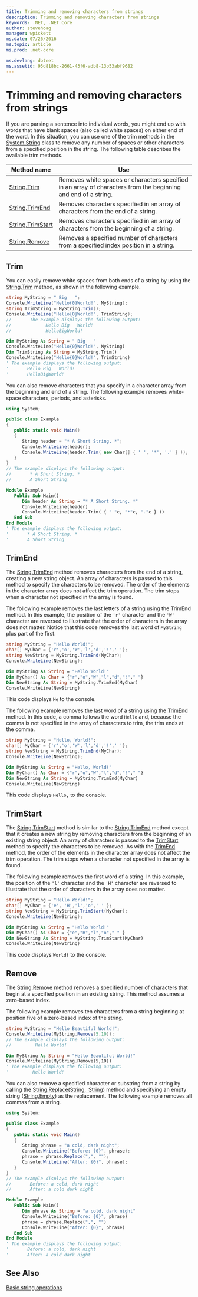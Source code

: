 ```yaml
---
title: Trimming and removing characters from strings
description: Trimming and removing characters from strings
keywords: .NET, .NET Core
author: stevehoag
manager: wpickett
ms.date: 07/26/2016
ms.topic: article
ms.prod: .net-core

ms.devlang: dotnet
ms.assetid: 95d818bc-2661-43f6-adb8-13b53abf9682
---
```


# Trimming and removing characters from strings

If you are parsing a sentence into individual words, you might end up with words that have blank spaces (also called white spaces) on either end of the word. In this situation, you can use one of the trim methods in the [System.String](xref:System.String) class to remove any number of spaces or other characters from a specified position in the string. The following table describes the available trim methods.

Method name | Use
----------- | ---
[String.Trim](xref:System.String.Trim) | Removes white spaces or characters specified in an array of characters from the beginning and end of a string.
[String.TrimEnd](xref:System.String.TrimEnd(System.Char[])) | Removes characters specified in an array of characters from the end of a string.
[String.TrimStart](xref:System.String.TrimStart(System.Char[])) | Removes characters specified in an array of characters from the beginning of a string.
[String.Remove](xref:System.String.Remove(System.Int32)) | Removes a specified number of characters from a specified index position in a string.


## Trim

You can easily remove white spaces from both ends of a string by using the [String.Trim](xref:System.String.Trim) method, as shown in the following example.

```csharp
string MyString = " Big   ";
Console.WriteLine("Hello{0}World!", MyString);
string TrimString = MyString.Trim();
Console.WriteLine("Hello{0}World!", TrimString);
//       The example displays the following output:
//             Hello Big   World!
//             HelloBigWorld!
```

```vb
Dim MyString As String = " Big   "
Console.WriteLine("Hello{0}World!", MyString)
Dim TrimString As String = MyString.Trim()
Console.WriteLine("Hello{0}World!", TrimString)
' The example displays the following output:
'       Hello Big   World!
'       HelloBigWorld!
```

You can also remove characters that you specify in a character array from the beginning and end of a string. The following example removes white-space characters, periods, and asterisks.

```csharp
using System;

public class Example
{
   public static void Main()
   {
      String header = "* A Short String. *";
      Console.WriteLine(header);
      Console.WriteLine(header.Trim( new Char[] { ' ', '*', '.' } ));
   }
}
// The example displays the following output:
//       * A Short String. *
//       A Short String
```

```vb
Module Example
   Public Sub Main()
      Dim header As String = "* A Short String. *"
      Console.WriteLine(header)
      Console.WriteLine(header.Trim( { " "c, "*"c, "."c } ))
   End Sub
End Module
' The example displays the following output:
'       * A Short String. *
'       A Short String
```

## TrimEnd

The [String.TrimEnd](xref:System.String.TrimEnd(System.Char[])) method removes characters from the end of a string, creating a new string object. An array of characters is passed to this method to specify the characters to be removed. The order of the elements in the character array does not affect the trim operation. The trim stops when a character not specified in the array is found.

The following example removes the last letters of a string using the TrimEnd method. In this example, the position of the `'r'` character and the `'W'` character are reversed to illustrate that the order of characters in the array does not matter. Notice that this code removes the last word of `MyString` plus part of the first.

```csharp
string MyString = "Hello World!";
char[] MyChar = {'r','o','W','l','d','!',' '};
string NewString = MyString.TrimEnd(MyChar);
Console.WriteLine(NewString);
```

```vb
Dim MyString As String = "Hello World!"
Dim MyChar() As Char = {"r","o","W","l","d","!"," "}
Dim NewString As String = MyString.TrimEnd(MyChar)
Console.WriteLine(NewString)
```

This code displays `He` to the console.

The following example removes the last word of a string using the [TrimEnd](xref:System.String.TrimEnd(System.Char[])) method. In this code, a comma follows the word `Hello` and, because the comma is not specified in the array of characters to trim, the trim ends at the comma.

```csharp
string MyString = "Hello, World!";
char[] MyChar = {'r','o','W','l','d','!',' '};
string NewString = MyString.TrimEnd(MyChar);
Console.WriteLine(NewString);
```

```vb
Dim MyString As String = "Hello, World!"
Dim MyChar() As Char = {"r","o","W","l","d","!"," "}
Dim NewString As String = MyString.TrimEnd(MyChar)
Console.WriteLine(NewString)
```

This code displays `Hello,` to the console.

## TrimStart

The [String.TrimStart](xref:System.String.TrimStart(System.Char[])) method is similar to the [String.TrimEnd](xref:System.String.TrimEnd(System.Char[])) method except that it creates a new string by removing characters from the beginning of an existing string object. An array of characters is passed to the [TrimStart](xref:System.String.TrimStart(System.Char[])) method to specify the characters to be removed. As with the [TrimEnd](xref:System.String.TrimEnd(System.Char[])) method, the order of the elements in the character array does not affect the trim operation. The trim stops when a character not specified in the array is found.

The following example removes the first word of a string. In this example, the position of the `'l'` character and the `'H'` character are reversed to illustrate that the order of characters in the array does not matter.

```csharp
string MyString = "Hello World!";
char[] MyChar = {'e', 'H','l','o',' ' };
string NewString = MyString.TrimStart(MyChar);
Console.WriteLine(NewString);
```

```vb
Dim MyString As String = "Hello World!"
Dim MyChar() As Char = {"e","H","l","o"," " }
Dim NewString As String = MyString.TrimStart(MyChar)
Console.WriteLine(NewString)
```

This code displays `World!` to the console.

## Remove

The [String.Remove](xref:System.String.Remove(System.Int32)) method removes a specified number of characters that begin at a specified position in an existing string. This method assumes a zero-based index.

The following example removes ten characters from a string beginning at position five of a zero-based index of the string.

```csharp
string MyString = "Hello Beautiful World!";
Console.WriteLine(MyString.Remove(5,10));
// The example displays the following output:
//         Hello World!  
```

```vb
Dim MyString As String = "Hello Beautiful World!"
Console.WriteLine(MyString.Remove(5,10))
' The example displays the following output:
'         Hello World!
```

You can also remove a specified character or substring from a string by calling the [String.Replace(String, String)](xref:System.String.Replace(System.String,System.String)) method and specifying an empty string ([String.Empty](xref:System.String.Empty)) as the replacement. The following example removes all commas from a string.

```csharp
using System;

public class Example
{
   public static void Main()
   {
      String phrase = "a cold, dark night";
      Console.WriteLine("Before: {0}", phrase);
      phrase = phrase.Replace(",", "");
      Console.WriteLine("After: {0}", phrase);
   }
}
// The example displays the following output:
//       Before: a cold, dark night
//       After: a cold dark night
```

```vb
Module Example
   Public Sub Main()
      Dim phrase As String = "a cold, dark night"
      Console.WriteLine("Before: {0}", phrase)
      phrase = phrase.Replace(",", "")
      Console.WriteLine("After: {0}", phrase)
   End Sub
End Module
' The example displays the following output:
'       Before: a cold, dark night
'       After: a cold dark night
```

## See Also

[Basic string operations](basic-string-operations.md)

